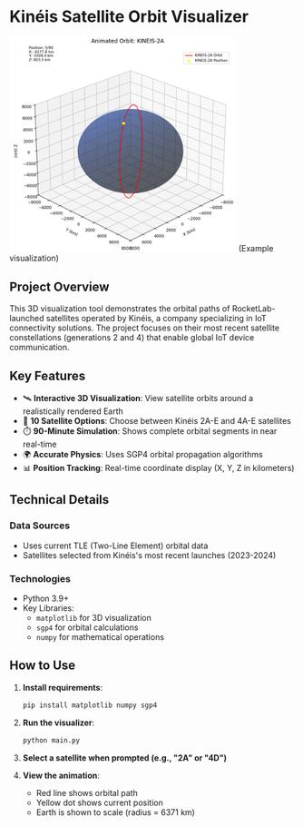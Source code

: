 # Kinéis Satellite Orbit Visualizer

<img src="example.png" width='400'> 
(Example visualization)

## Project Overview

This 3D visualization tool demonstrates the orbital paths of RocketLab-launched satellites operated by Kinéis, a company specializing in IoT connectivity solutions. The project focuses on their most recent satellite constellations (generations 2 and 4) that enable global IoT device communication.

## Key Features

- 🛰️ **Interactive 3D Visualization**: View satellite orbits around a realistically rendered Earth
- 📡 **10 Satellite Options**: Choose between Kinéis 2A-E and 4A-E satellites
- ⏱️ **90-Minute Simulation**: Shows complete orbital segments in near real-time
- 🌍 **Accurate Physics**: Uses SGP4 orbital propagation algorithms
- 📊 **Position Tracking**: Real-time coordinate display (X, Y, Z in kilometers)

## Technical Details

### Data Sources
- Uses current TLE (Two-Line Element) orbital data
- Satellites selected from Kinéis's most recent launches (2023-2024)

### Technologies
- Python 3.9+
- Key Libraries:
  - `matplotlib` for 3D visualization
  - `sgp4` for orbital calculations
  - `numpy` for mathematical operations

## How to Use

1. **Install requirements**:
   ```bash
   pip install matplotlib numpy sgp4

2. **Run the visualizer**:
    ```bash
    python main.py 

3. **Select a satellite when prompted (e.g., "2A" or "4D")**

4. **View the animation**:
    - Red line shows orbital path
    - Yellow dot shows current position
    - Earth is shown to scale (radius = 6371 km)

